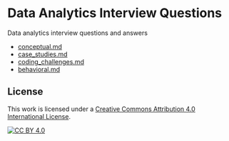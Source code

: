 # Data Analytics Interview Questions
Data analytics interview questions and answers


* [conceptual.md](conceptual.md)
* [case_studies.md](case_studies.md)
* [coding_challenges.md](coding_challenges.md)
* [behavioral.md](behavioral.md)

## License

This work is licensed under a [Creative Commons Attribution 4.0 International License][cc-by].

[![CC BY 4.0][cc-by-image]][cc-by]

[cc-by]: http://creativecommons.org/licenses/by/4.0/
[cc-by-image]: https://i.creativecommons.org/l/by/4.0/88x31.png
